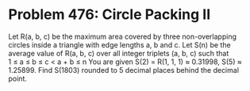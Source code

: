 # Problem 476: Circle Packing II
Let R(a, b, c) be the maximum area covered by three non-overlapping
circles inside a triangle with edge lengths a, b and c. Let S(n) be the
average value of R(a, b, c) over all integer triplets (a, b, c) such
that 1 ≤ a ≤ b ≤ c &lt; a + b ≤ n You are given S(2) = R(1, 1, 1) ≈
0.31998, S(5) ≈ 1.25899. Find S(1803) rounded to 5 decimal places behind
the decimal point.
